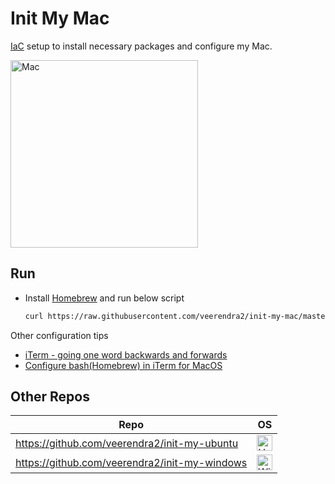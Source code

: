 # Init My Mac
[IaC](https://en.wikipedia.org/wiki/Infrastructure_as_code) setup to install necessary packages and configure my Mac.

<img src="https://user-images.githubusercontent.com/8393701/248331160-ae1cd8f6-7c4b-483b-9799-6b44ed3f30f2.png" alt="Mac" width="300"/>

## Run
* Install [Homebrew](https://brew.sh/) and run below script

  ```bash
  curl https://raw.githubusercontent.com/veerendra2/init-my-mac/master/run.sh | bash
  ```

Other configuration tips
* [iTerm - going one word backwards and forwards](https://apple.stackexchange.com/a/293988)
* [Configure bash(Homebrew) in iTerm for MacOS](https://github.com/veerendra2/dotfiles#configure-bashhomebrew-in-iterm-for-macos)
## Other Repos
| Repo | OS |
| ---- | ---- |
| https://github.com/veerendra2/init-my-ubuntu | <img src="https://user-images.githubusercontent.com/8393701/248329468-ed036c98-08e7-4ee6-99ef-d5cef2e48a95.png" alt="Ubuntu" width="25"/> |
| https://github.com/veerendra2/init-my-windows | <img src="https://user-images.githubusercontent.com/8393701/248329539-0b792b81-2d32-4ef9-b92e-0350ad472d61.png" alt="Windown" width="25"/> |
